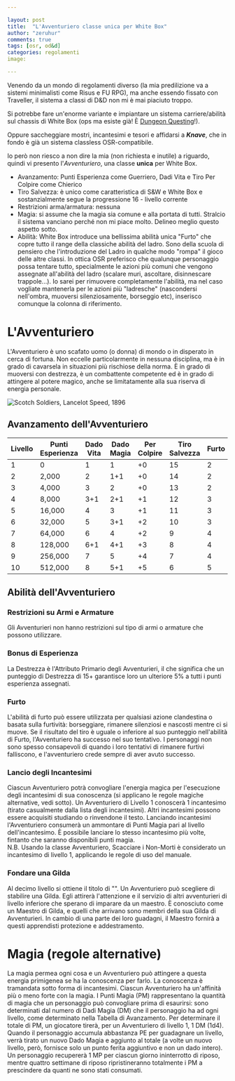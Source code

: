```yaml
---

layout: post
title:  "L'Avventuriero classe unica per White Box"
author: "zeruhur"
comments: true
tags: [osr, od&d]
categories: regolamenti
image:

---
```


Venendo da un mondo di regolamenti diverso (la mia predilizione va a sistemi minimalisti come Risus e FU RPG), ma anche essendo fissato con Traveller, il sistema a classi di D&D non mi è mai piaciuto troppo.

Si potrebbe fare un'enorme variante e impiantare un sistema carriere/abilità sul chassis di White Box (ops ma esiste già! È [Dungeon Questing](https://www.drivethrurpg.com/product/182010/Dungeon-Questing)!).

Oppure saccheggiare mostri, incantesimi e tesori e affidarsi a ***Knave***, che in fondo è già un sistema classless OSR-compatibile.

Io però non riesco a non dire la mia (non richiesta e inutile) a riguardo, quindi vi presento l'*Avventuriero*, una classe **unica** per White Box.

- Avanzamento: Punti Esperienza come Guerriero, Dadi Vita e Tiro Per Colpire come Chierico
- Tiro Salvezza: è unico come caratteristica di S&W e White Box e sostanzialmente segue la progressione 16 - livello corrente
- Restrizioni arma/armatura: nessuna
- Magia: si assume che la magia sia comune e alla portata di tutti. Stralcio il sistema vanciano perché non mi piace molto. Delineo meglio questo aspetto sotto.
- Abilità: White Box introduce una bellissima abilità unica "Furto" che copre tutto il range della classiche abilità del ladro. Sono della scuola di pensiero che l'introduzione del Ladro in qualche modo "rompa" il gioco delle altre classi. In ottica OSR preferisco che qualunque personaggio possa tentare tutto, specialmente le azioni più comuni che vengono assegnate all'abilità del ladro (scalare muri, ascoltare, disinnescare trappole...). Io sarei per rimuovere completamente l'abilità, ma nel caso vogliate mantenerla per le azioni più "ladresche" (nascondersi nell'ombra, muoversi silenziosamente, borseggio etc), inserisco comunque la colonna di riferimento.

# L'Avventuriero

L'Avventuriero è uno scafato uomo (o donna) di mondo o in disperato in cerca di fortuna. Non eccelle particolarmente in nessuna disciplina, ma è in grado di cavarsela in situazioni più rischiose della norma. È in grado di muoversi con destrezza, è un combattente competente ed è in grado di attingere al potere magico, anche se limitatamente alla sua riserva di energia personale.

![Scotch Soldiers, Lancelot Speed, 1896](https://www.oldbookillustrations.com/wp-content/high-res/1896/scotch-soldiers-1600.jpg)

## Avanzamento dell'Avventuriero

| Livello | Punti Esperienza | Dado Vita | Dado Magia | Per Colpire | Tiro Salvezza | Furto |
| ------- | ---------------- | --------- | ---------- | ----------- | ------------- | ----- |
| 1       | 0                | 1         | 1          | +0          | 15            | 2     |
| 2       | 2,000            | 2         | 1+1        | +0          | 14            | 2     |
| 3       | 4,000            | 3         | 2          | +0          | 13            | 2     |
| 4       | 8,000            | 3+1       | 2+1        | +1          | 12            | 3     |
| 5       | 16,000           | 4         | 3          | +1          | 11            | 3     |
| 6       | 32,000           | 5         | 3+1        | +2          | 10            | 3     |
| 7       | 64,000           | 6         | 4          | +2          | 9             | 4     |
| 8       | 128,000          | 6+1       | 4+1        | +3          | 8             | 4     |
| 9       | 256,000          | 7         | 5          | +4          | 7             | 4     |
| 10      | 512,000          | 8         | 5+1        | +5          | 6             | 5     |

## Abilità dell'Avventuriero

### Restrizioni su Armi e Armature

Gli Avventurieri non hanno restrizioni sul tipo di armi o armature che possono utilizzare.

### Bonus di Esperienza

La Destrezza è l'Attributo Primario degli Avventurieri, il che significa che un punteggio di Destrezza di 15+ garantisce loro un ulteriore 5% a tutti i punti esperienza assegnati.
### Furto

L'abilità di furto può essere utilizzata per qualsiasi azione clandestina o basata sulla furtività: borseggiare, rimanere silenziosi e nascosti mentre ci si muove. Se il risultato del tiro è uguale o inferiore al suo punteggio nell'abilità di Furto, l'Avventuriero ha successo nel suo tentativo. I personaggi non sono spesso consapevoli di quando i loro tentativi di rimanere furtivi falliscono, e l'avventuriero crede sempre di aver avuto successo.

### Lancio degli Incantesimi
Ciascun Avventuriero potrà convogliare l'energia magica per l'esecuzione degli incantesimi di sua conoscenza (si applicano le regole magiche alternative, vedi sotto). Un Avventuriero di Livello 1 conoscerà 1 incantesimo (tirato casualmente dalla lista degli incantesimi). Altri incantesimi possono essere acquisiti studiando o rinvendone il testo. Lanciando incantesimi l'Avventuriero consumerà un ammontare di Punti Magia pari al livello dell'incantesimo. È possibile lanciare lo stesso incantesimo più volte, fintanto che saranno disponibili punti magia.  
N.B. Usando la classe Avventuriero, Scacciare i Non-Morti è considerato un incantesimo di livello 1, applicando le regole di uso del manuale.

### Fondare una Gilda

Al decimo livello si ottiene il titolo di "". Un Avventuriero può scegliere di stabilire una Gilda. Egli attirerà l'attenzione e il servizio di altri avventurieri di livello inferiore che sperano di imparare da un maestro. È conosciuto come un Maestro di Gilda, e quelli che arrivano sono membri della sua Gilda di Avventurieri. In cambio di una parte dei loro guadagni, il Maestro fornirà a questi apprendisti protezione e addestramento.

# Magia (regole alternative)

La magia permea ogni cosa e un Avventuriero può attingere a questa energia primigenea se ha la conoscenza per farlo. La conoscenza è tramandata sotto forma di incantesimi. Ciascun Avventuriero ha un'affinità più o meno forte con la magia. I Punti Magia (PM) rappresentano la quantità di magia che un personaggio può convogliare prima di esaurirsi: sono determinati dal numero di Dadi Magia (DM) che il personaggio ha ad ogni livello, come determinato nella Tabella di Avanzamento. Per determinare il totale di PM, un giocatore tirerà, per un Avventuriero di livello 1, 1 DM (1d4). Quando il personaggio accumula abbastanza PE per guadagnare un livello, verrà tirato un nuovo Dado Magia e aggiunto al totale (a volte un nuovo livello, però, fornisce solo un punto ferita aggiuntivo e non un dado intero).  
Un personaggio recupererà 1 MP per ciascun giorno ininterrotto di riposo, mentre quattro settimane di riposo ripristineranno totalmente i PM a prescindere da quanti ne sono stati consumati.
